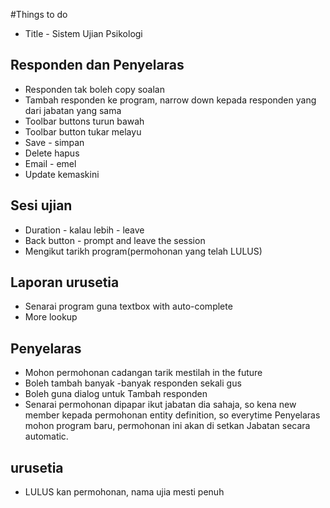 #Things to do
* Title - Sistem Ujian Psikologi
## Responden dan Penyelaras
* Responden tak boleh copy soalan
* Tambah responden ke program, narrow down kepada responden yang dari jabatan yang sama
* Toolbar buttons turun bawah
* Toolbar button tukar melayu
* Save - simpan
* Delete hapus
* Email - emel
* Update kemaskini

## Sesi ujian
* Duration - kalau lebih  - leave
* Back button - prompt and leave the session
* Mengikut tarikh program(permohonan yang telah LULUS)

## Laporan urusetia
* Senarai program guna textbox with auto-complete
* More lookup



## Penyelaras
* Mohon permohonan cadangan tarik mestilah in the future
* Boleh tambah banyak -banyak responden sekali gus
* Boleh guna dialog untuk Tambah responden
* Senarai permohonan dipapar ikut jabatan dia sahaja, so kena new member kepada permohonan entity definition, so everytime Penyelaras mohon program baru, permohonan ini akan di setkan Jabatan secara automatic.

## urusetia
* LULUS kan permohonan, nama ujia mesti penuh
